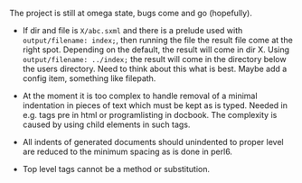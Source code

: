 
The project is still at omega state, bugs come and go (hopefully).

* If dir and file is ```X/abc.sxml``` and there is a prelude used with ```output/filename: index;```, then running the file the result file come at the right spot. Depending on the default, the result will come in dir X. Using ```output/filename: ../index;``` the result will come in the directory below the users directory. Need to think about this what is best. Maybe add a config item, something like filepath.

* At the moment it is too complex to handle removal of a minimal indentation in pieces of text which must be kept as is typed. Needed in e.g. tags pre in html or programlisting in docbook. The complexity is caused by using child elements in such tags.

* All indents of generated documents should unindented to proper level are reduced to the minimum spacing as is done in perl6.

* Top level tags cannot be a method or substitution.

